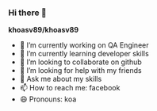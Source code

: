 ### Hi there 👋


**khoasv89/khoasv89**

- 🔭 I’m currently working on QA Engineer
- 🌱 I’m currently learning developer skills
- 👯 I’m looking to collaborate on github
- 🤔 I’m looking for help with my friends
- 💬 Ask me about my skills
- 📫 How to reach me: facebook
- 😄 Pronouns: koa

